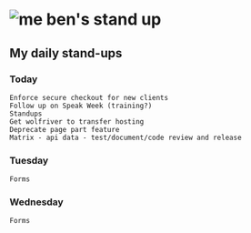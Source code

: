 # ![me](https://avatars2.githubusercontent.com/u/5232044?s=50&v=4) ben's stand up

## My daily stand-ups

### Today

    Enforce secure checkout for new clients
    Follow up on Speak Week (training?)
    Standups
    Get wolfriver to transfer hosting
    Deprecate page part feature
    Matrix - api data - test/document/code review and release

### Tuesday

    Forms

### Wednesday

    Forms
